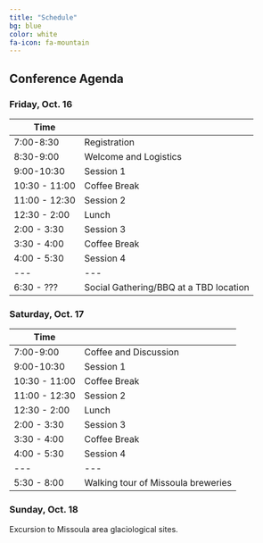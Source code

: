 ```yaml
---
title: "Schedule"
bg: blue
color: white
fa-icon: fa-mountain
---
```


## Conference Agenda

### Friday, Oct. 16
| Time      |              |
| --------- | ------------ |
| 7:00-8:30 | Registration |
| 8:30-9:00 | Welcome and Logistics |
| 9:00-10:30 | Session 1 |
| 10:30 - 11:00 | Coffee Break |
| 11:00 - 12:30 | Session 2 |
| 12:30 - 2:00 | Lunch |
| 2:00 - 3:30 | Session 3 |
| 3:30 - 4:00 | Coffee Break |
| 4:00 - 5:30 | Session 4 |
| --- | --- |
| 6:30 - ??? | Social Gathering/BBQ at a TBD location |

### Saturday, Oct. 17
| Time      |              |
| --------- | ------------ |
| 7:00-9:00 | Coffee and Discussion |
| 9:00-10:30 | Session 1 |
| 10:30 - 11:00 | Coffee Break |
| 11:00 - 12:30 | Session 2 |
| 12:30 - 2:00 | Lunch |
| 2:00 - 3:30 | Session 3 |
| 3:30 - 4:00 | Coffee Break |
| 4:00 - 5:30 | Session 4 |
| --- | --- |
| 5:30 - 8:00 | Walking tour of Missoula breweries |

### Sunday, Oct. 18
Excursion to Missoula area glaciological sites.



 



